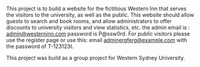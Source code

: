 This project is to build a website for the fictitious Western Inn that serves the visitors to the university, as well as the public. This website should allow guests to search and book rooms, and allow administrators to offer discounts to university visitors and view statistics, etc. 
the admin email is : admin@westerninn.com 
password is P@ssw0rd.
For public visitors please use the register page or use this: 
email adminergferg@example.com with the 
password of T-123123t.

This project was build as a group project for Western Sydney University.
